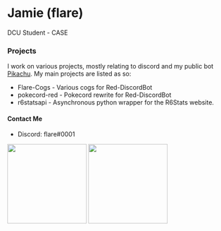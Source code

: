 # Jamie (flare)

 DCU Student - CASE

### Projects
I work on various projects, mostly relating to discord and my public bot [Pikachu](https://www.pikabot.xyz/ "Pikachu's Site"). My main projects are listed as so:

- Flare-Cogs - Various cogs for Red-DiscordBot
- pokecord-red - Pokecord rewrite for Red-DiscordBot
- r6statsapi - Asynchronous python wrapper for the R6Stats website.

#### Contact Me
- Discord: flare#0001

<p float="left">
  <img src="https://github-readme-stats.vercel.app/api?username=flaree&show_icons=true&count_private=true&title_color=4f8cc9&text_color=9f9f9f&icon_color=4f8cc9&bg_color=181818" height="180">
  <img src="https://github-readme-stats.vercel.app/api/top-langs/?username=flaree&layout=compact&title_color=4f8cc9&text_color=9f9f9f&icon_color=4f8cc9&bg_color=181818" height="180", width="180">
</p>
